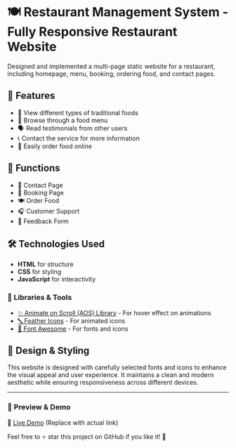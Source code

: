 # 🍽️ Restaurant Management System - Fully Responsive Restaurant Website

Designed and implemented a multi-page static website for a restaurant, including homepage, menu, booking, ordering food, and contact pages.

## 🚀 Features
- 🍛 View different types of traditional foods
- 📜 Browse through a food menu
- 🗣️ Read testimonials from other users
- 📞 Contact the service for more information
- 🛒 Easily order food online

## 📌 Functions
- 📩 Contact Page
- 📅 Booking Page
- 🍽️ Order Food
- 🎧 Customer Support
- 📝 Feedback Form

## 🛠️ Technologies Used
- **HTML** for structure
- **CSS** for styling
- **JavaScript** for interactivity

### 🔧 Libraries & Tools
- [✨ Animate on Scroll (AOS) Library](https://michalsnik.github.io/aos) - For hover effect on animations
- [🔤 Feather Icons](https://feathericons.com/?query=logo) - For animated icons
- [🎨 Font Awesome](https://fontawesome.com/) - For fonts and icons

## 🎨 Design & Styling
This website is designed with carefully selected fonts and icons to enhance the visual appeal and user experience. It maintains a clean and modern aesthetic while ensuring responsiveness across different devices.

---
### 📌 Preview & Demo
🔗 [Live Demo](#) (Replace with actual link)

Feel free to ⭐ star this project on GitHub if you like it! 🚀

